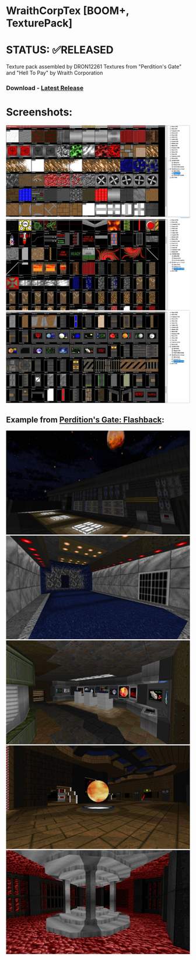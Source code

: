 # WraithCorpTex [BOOM+, TexturePack]

# STATUS: ✅RELEASED

Texture pack assembled by DRON12261
Textures from "Perdition's Gate" and "Hell To Pay" by Wraith Corporation

### Download - [Latest Release](https://github.com/Doom-Mapping-Modding-Lair-DRON12261/RES-ColossalDTex/releases/latest/download/ColossalDTex_v1.wad)

# Screenshots:
![Screen1](./screens/1.png)
![Screen2](./screens/2.png)
![Screen3](./screens/3.png)

## Example from [Perdition's Gate: Flashback](https://github.com/dron12261games/WAD-Perditions-Gate-Flashback):
![Screen4](./screens/4.png)
![Screen5](./screens/5.png)
![Screen6](./screens/6.png)
![Screen7](./screens/7.png)
![Screen8](./screens/8.png)
